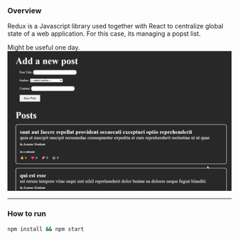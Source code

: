 ### **Overview**

Redux is a Javascript library used together with React to centralize global state of a web application.
For this case, its managing a popst list. 

Might be useful one day.
![Demo](https://github.com/Mecha-Coder/redux-toolkit/blob/main/sample.gif)

---

### **How to run**
```bash
npm install && npm start
```
